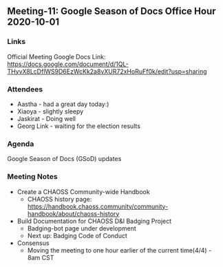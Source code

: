 ## Meeting-11: Google Season of Docs Office Hour 2020-10-01

### Links
Official Meeting Google Docs Link: https://docs.google.com/document/d/1QL-THyvX8LcDflWS9D6EzWcKk2a8vXUR72xHoRuFf0k/edit?usp=sharing

### Attendees
* Aastha - had a great day today:)
* Xiaoya - slightly sleepy
* Jaskirat - Doing well
* Georg Link - waiting for the election results


### Agenda
Google Season of Docs (GSoD) updates

### Meeting Notes
* Create a CHAOSS Community-wide Handbook
  * CHAOSS history page: https://handbook.chaoss.community/community-handbook/about/chaoss-history
* Build Documentation for CHAOSS D&I Badging Project
  * Badging-bot page under development
  * Next up: Badging Code of Conduct
* Consensus
  * Moving the meeting to one hour earlier of the current time(4/4) - 8am CST
